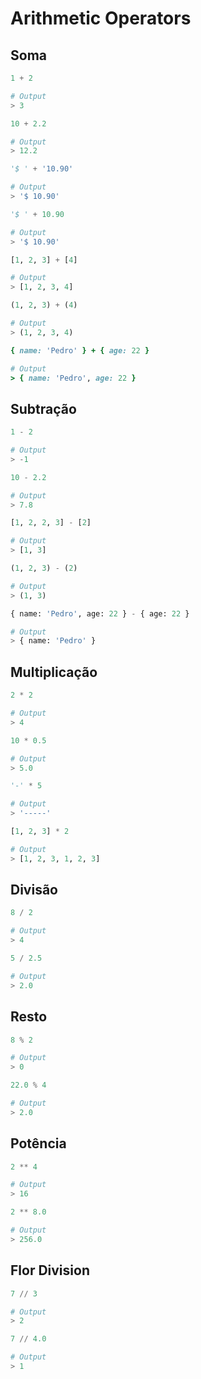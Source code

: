 # Arithmetic Operators

## Soma

```python
1 + 2

# Output
> 3
```

```python
10 + 2.2

# Output
> 12.2
```

```python
'$ ' + '10.90'

# Output
> '$ 10.90'
```

```python
'$ ' + 10.90

# Output
> '$ 10.90'
```

```python
[1, 2, 3] + [4]

# Output
> [1, 2, 3, 4]
```

```python
(1, 2, 3) + (4)

# Output
> (1, 2, 3, 4)
```

```ruby
{ name: 'Pedro' } + { age: 22 }

# Output
> { name: 'Pedro', age: 22 }
```

## Subtração

```python
1 - 2

# Output
> -1
```

```python
10 - 2.2

# Output
> 7.8
```

```python
[1, 2, 2, 3] - [2]

# Output
> [1, 3]
```

```python
(1, 2, 3) - (2)

# Output
> (1, 3)
```

```python
{ name: 'Pedro', age: 22 } - { age: 22 }

# Output
> { name: 'Pedro' }
```

## Multiplicação

```python
2 * 2

# Output
> 4
```

```python
10 * 0.5

# Output
> 5.0
```

```python
'-' * 5

# Output
> '-----'
```

```python
[1, 2, 3] * 2

# Output
> [1, 2, 3, 1, 2, 3]
```

## Divisão

```python
8 / 2

# Output
> 4
```

```python
5 / 2.5

# Output
> 2.0
```

## Resto

```python
8 % 2

# Output
> 0
```

```python
22.0 % 4

# Output
> 2.0
```

## Potência

```python
2 ** 4

# Output
> 16
```

```python
2 ** 8.0

# Output
> 256.0
```

## Flor Division

```python
7 // 3

# Output
> 2
```

```python
7 // 4.0

# Output
> 1
```

